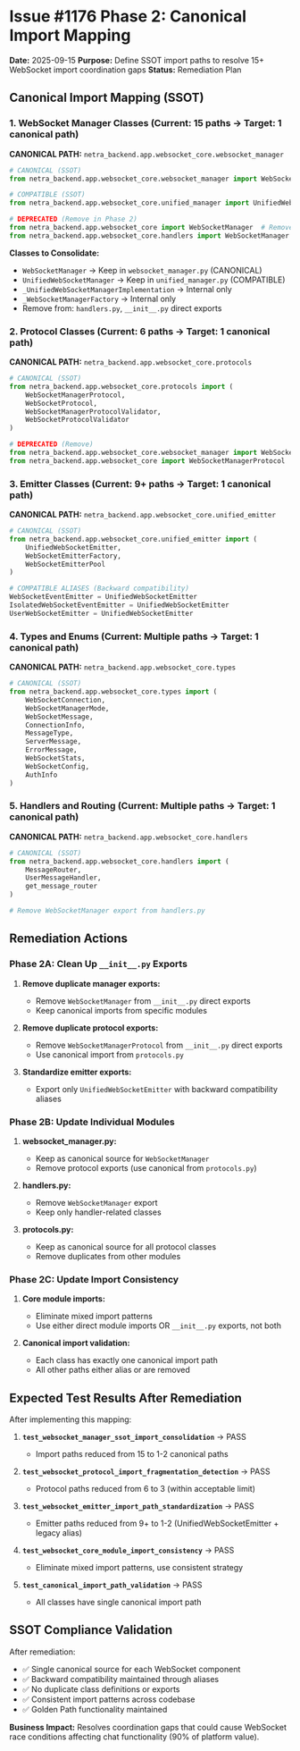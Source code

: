 # Issue #1176 Phase 2: Canonical Import Mapping

**Date:** 2025-09-15
**Purpose:** Define SSOT import paths to resolve 15+ WebSocket import coordination gaps
**Status:** Remediation Plan

## Canonical Import Mapping (SSOT)

### 1. WebSocket Manager Classes (Current: 15 paths → Target: 1 canonical path)

**CANONICAL PATH:** `netra_backend.app.websocket_core.websocket_manager`

```python
# CANONICAL (SSOT)
from netra_backend.app.websocket_core.websocket_manager import WebSocketManager

# COMPATIBLE (SSOT)
from netra_backend.app.websocket_core.unified_manager import UnifiedWebSocketManager

# DEPRECATED (Remove in Phase 2)
from netra_backend.app.websocket_core import WebSocketManager  # Remove
from netra_backend.app.websocket_core.handlers import WebSocketManager  # Remove
```

**Classes to Consolidate:**
- `WebSocketManager` → Keep in `websocket_manager.py` (CANONICAL)
- `UnifiedWebSocketManager` → Keep in `unified_manager.py` (COMPATIBLE)
- `_UnifiedWebSocketManagerImplementation` → Internal only
- `_WebSocketManagerFactory` → Internal only
- Remove from: `handlers.py`, `__init__.py` direct exports

### 2. Protocol Classes (Current: 6 paths → Target: 1 canonical path)

**CANONICAL PATH:** `netra_backend.app.websocket_core.protocols`

```python
# CANONICAL (SSOT)
from netra_backend.app.websocket_core.protocols import (
    WebSocketManagerProtocol,
    WebSocketProtocol,
    WebSocketManagerProtocolValidator,
    WebSocketProtocolValidator
)

# DEPRECATED (Remove)
from netra_backend.app.websocket_core.websocket_manager import WebSocketManagerProtocol  # Remove
from netra_backend.app.websocket_core import WebSocketManagerProtocol  # Remove
```

### 3. Emitter Classes (Current: 9+ paths → Target: 1 canonical path)

**CANONICAL PATH:** `netra_backend.app.websocket_core.unified_emitter`

```python
# CANONICAL (SSOT)
from netra_backend.app.websocket_core.unified_emitter import (
    UnifiedWebSocketEmitter,
    WebSocketEmitterFactory,
    WebSocketEmitterPool
)

# COMPATIBLE ALIASES (Backward compatibility)
WebSocketEventEmitter = UnifiedWebSocketEmitter
IsolatedWebSocketEventEmitter = UnifiedWebSocketEmitter
UserWebSocketEmitter = UnifiedWebSocketEmitter
```

### 4. Types and Enums (Current: Multiple paths → Target: 1 canonical path)

**CANONICAL PATH:** `netra_backend.app.websocket_core.types`

```python
# CANONICAL (SSOT)
from netra_backend.app.websocket_core.types import (
    WebSocketConnection,
    WebSocketManagerMode,
    WebSocketMessage,
    ConnectionInfo,
    MessageType,
    ServerMessage,
    ErrorMessage,
    WebSocketStats,
    WebSocketConfig,
    AuthInfo
)
```

### 5. Handlers and Routing (Current: Multiple paths → Target: 1 canonical path)

**CANONICAL PATH:** `netra_backend.app.websocket_core.handlers`

```python
# CANONICAL (SSOT)
from netra_backend.app.websocket_core.handlers import (
    MessageRouter,
    UserMessageHandler,
    get_message_router
)

# Remove WebSocketManager export from handlers.py
```

## Remediation Actions

### Phase 2A: Clean Up `__init__.py` Exports

1. **Remove duplicate manager exports:**
   - Remove `WebSocketManager` from `__init__.py` direct exports
   - Keep canonical imports from specific modules

2. **Remove duplicate protocol exports:**
   - Remove `WebSocketManagerProtocol` from `__init__.py` direct exports
   - Use canonical import from `protocols.py`

3. **Standardize emitter exports:**
   - Export only `UnifiedWebSocketEmitter` with backward compatibility aliases

### Phase 2B: Update Individual Modules

1. **websocket_manager.py:**
   - Keep as canonical source for `WebSocketManager`
   - Remove protocol exports (use canonical from `protocols.py`)

2. **handlers.py:**
   - Remove `WebSocketManager` export
   - Keep only handler-related classes

3. **protocols.py:**
   - Keep as canonical source for all protocol classes
   - Remove duplicates from other modules

### Phase 2C: Update Import Consistency

1. **Core module imports:**
   - Eliminate mixed import patterns
   - Use either direct module imports OR `__init__.py` exports, not both

2. **Canonical import validation:**
   - Each class has exactly one canonical import path
   - All other paths either alias or are removed

## Expected Test Results After Remediation

After implementing this mapping:

1. **`test_websocket_manager_ssot_import_consolidation`** → PASS
   - Import paths reduced from 15 to 1-2 canonical paths

2. **`test_websocket_protocol_import_fragmentation_detection`** → PASS
   - Protocol paths reduced from 6 to 3 (within acceptable limit)

3. **`test_websocket_emitter_import_path_standardization`** → PASS
   - Emitter paths reduced from 9+ to 1-2 (UnifiedWebSocketEmitter + legacy alias)

4. **`test_websocket_core_module_import_consistency`** → PASS
   - Eliminate mixed import patterns, use consistent strategy

5. **`test_canonical_import_path_validation`** → PASS
   - All classes have single canonical import path

## SSOT Compliance Validation

After remediation:
- ✅ Single canonical source for each WebSocket component
- ✅ Backward compatibility maintained through aliases
- ✅ No duplicate class definitions or exports
- ✅ Consistent import patterns across codebase
- ✅ Golden Path functionality maintained

**Business Impact:** Resolves coordination gaps that could cause WebSocket race conditions affecting chat functionality (90% of platform value).